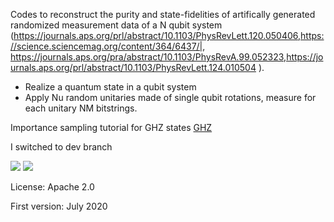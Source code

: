 Codes to reconstruct the purity and state-fidelities of artifically generated randomized measurement data of a N qubit system (https://journals.aps.org/prl/abstract/10.1103/PhysRevLett.120.050406,https://science.sciencemag.org/content/364/6437/|, https://journals.aps.org/pra/abstract/10.1103/PhysRevA.99.052323,https://journals.aps.org/prl/abstract/10.1103/PhysRevLett.124.010504 ).

- Realize a quantum state in a qubit system
- Apply Nu random unitaries made of single qubit rotations, measure for each unitary NM bitstrings.

Importance sampling tutorial for GHZ states [GHZ](Tutorial_GHZ.md)

I switched to dev branch

<img src="https://render.githubusercontent.com/render/math?math=e^{i \pi} = -1">


<img src="https://render.githubusercontent.com/render/math?math=X_{IS}=2">

License: Apache 2.0

First version: July 2020
